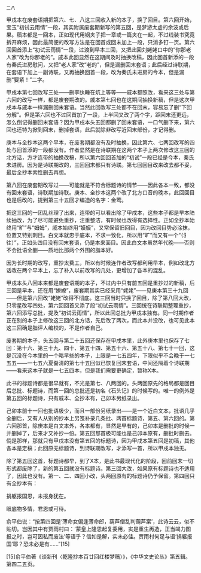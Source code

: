     二八 

   甲戌本在废套语期把第六、七、八这三回收入新的本子，换了回目。第六回开始，宝玉“初试云雨情”一段，其实附属废套期新写的第五回，是梦游太虚的余波或后果。稿本都是一回本，正如现代用钢夹子把一章或一篇夹在一起，不过线装书究竟拆开麻烦，因此最简便的改写方法是在回首或回未加上一段，只消多钉一页。第六回回首添上“初试云雨情”一段，过渡到早本三回，又把此回刘姥姥口中的“你那老人家”改为你那老的”。戚本此回显然在这期间及时抽换改稿，因此回首新添的一段有秦氏进房慰问，又把“老人家”改“老的”，但是漏删回末套语；此后经过诗联期，在套语下加上一副诗联，又再抽换回首一段，改为秦氏未进房的今本，但是漏删“要紧！”二字。

   甲戌本第七回改写三处——删李纨睡在炕上等等——戚本都照改，看来这三处与第六回的改写一样，都是废套期改的。戚本第七回也在这期间抽换新稿，但是这次甲戌本与戚本一样漏删回末套语。当然此回改写三处都不在回末，容易忘了删“下回分解”。但是第六回也不过回首加了一段，上半回又改了两个字，距回末还更远，怎么倒记得删回末套语？因为甲戌本头五回都删了回末套语，一口气删下来，第六回也还特为掀到回末，删掉套语，此后就除非改写近回末部份，才记得删。

   庚本与全抄本这两个早本，在废套期都没有及时抽换，因此第六、七两回改写的四处与回首添的一段都没有。作者显然是在诗联期在这两个本子上两次修改这三回的北方话，方才连带的抽换改稿，所以第六回回首加的“初试”一段已经是今本，秦氏未进房。因为是诗联期改的，三回回末都只有诗联。第七回回目改来改去都不妥，最后全抄本索性删去再想。

   第八回在废套期改写过——可能就是不符合标题诗的情节——因此各本一致，都没有回末套语，诗联期加诗联。庚本、全抄本这两个改了北方口音的晚本，此回回目也是后改的，提到第三十五回才编造的名字：金莺。

   把这三回的一团乱丝理了出来，连带的可以看出除了甲戌本，这些本子都是早本陆续抽改，为了尽可能避免重抄，注重整洁，有时候也改得有选择性。正如全抄本始终用“旷”与“姆姆”，戚本始终用“嫫嫫”，又常保留旧回目，因为改回目势必涂抹，位置又特别刺目。白文本就忠于底本，不求一致化，所以用“旷”而又有一个“（犭往）”，正如头四目没有回末套语，仍是本来面目。因此白文本虽然年代晚——否则不会批语全删——质地比那两个外围的脂本好。

   因为长时期的改写，重抄太费工，所以有时候连作者改写都利用早本，例如改北方话改在两个早本上，忘了补入以前改写的几处，更增加了各本的混乱。

   甲戌本头八回本来都是废套语期的本子，不过内中只有前五回是重抄过的新稿，后三回是早本，还在用“嫽嫽”，废套期其实已经采用“姥姥”——见庚本第三十九回——但是第六回改“姥姥”改得不彻底。这三回当时只换了回目，除了第八回大改，只零星改写四处，第六回回首又添了段“初试云雨情”。三回统在诗联期整理重抄，第六回添写总批，提及“初试云雨情”，所以此回总批为甲戌本独有。同一时期作者正在别的本子上修改这三回的北方话，先后改了两次，而此本并没改，也可见此本这三回确是脂评人编校的，不是作者自己。

   废套期的本子，头五回与第二十五回还保存在甲戌本里，此外庚本里也保存了七回：第十六、第三十九、四十、第五十四、第五十六、第五十八、第七十一回，这是沉没在今本里的一个略早些的本子，上限是一七五四年，下限似乎不会晚于一七五五——一七五六夏誊清的第七十五回似已恢复回末套语，中间还隔着个诗联期——看来这本子就是一七五四本，但是我们需要更确定，暂称X本。

   此书的标题诗都是很早就有，不光是第七、八两回的。头两回原先的格局都是回目后总批、标题诗，而第一回的总批还是初名《石头记》的时候写的。唯一的例外是第五回的标题诗，只有戚本、全抄本有，己卯本另纸录出。

   己卯本前十一回也批语极少，而且一部份另纸录出——是一个近白文本，批语几乎全删后，又有人从别的抄本上另笺补录几条批、两首标题诗，第五、第六回的。第六回那首，除庚本是白文本外，各本都有，显然是早有的，己卯本是删批的时候一并删掉了，后来才又补抄一份。第五回那首极可能也是己卯本原有，删批时删去。倘是那样，那就只有甲戌本没有第五回的标题诗，因为甲戌本第五回是初稿，其他各本是定稿；此回原无标题诗，到诗联期改写，才添写一首，所以甲戌本独无。

   除了第五回这首，标题诗都早，到了X本，是此书最现代化的阶段，回前回末一切形式都废除了，新的第五回就没有标题诗。第三回大改，如果原有标题诗也不适用了，因此也没有。第一、二、四回小改，头两回原有的标题诗仍予保留。第四回只有全抄本有：

   捐躯报国恩，未报身犹在。

   眼底物多情，君恩或可待。

   俞平伯说：“按第四回是‘薄命女偏逢薄命郎，葫芦僧乱判葫芦案’，此诗云云，似不贴切。岂因其中有贾雨村曰：‘蒙皇上隆恩起复委用，实是重生再造，正当竭力图报之时，岂可因私而废法’等语乎？信如是解，实未必佳。贾雨村何足与语‘捐躯报国’耶？恐未必是有……”[15]

   [15]俞平伯著《谈新刊〈乾隆抄本百廿回红楼梦稿〉》，《中华文史论丛》第五辑。第四二五页。

